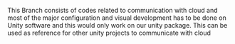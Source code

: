 This Branch consists of codes related to communication with cloud and most of the major configuration and visual development has to be done on Unity software and this would only work on our unity package. 
This can be used as reference for other unity projects to communicate with cloud